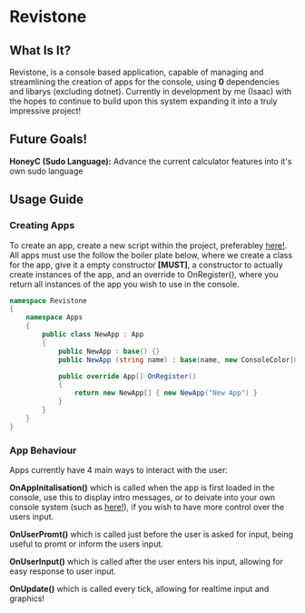 # Revistone
## What Is It?
Revistone, is a console based application, capable of managing and streamlining the creation of apps for the console, using **0** dependencies and libarys (excluding dotnet). Currently in development by me (Isaac) with the hopes to continue to build upon this system expanding it into a truly impressive project!
## Future Goals!
**HoneyC (Sudo Language):** Advance the current calculator features into it's own sudo language
## Usage Guide
### Creating Apps
To create an app, create a new script within the project, preferabley [here!](Scripts/App/CreatedApps). All apps must use the follow the boiler plate below, where we create a class for the app, give it a empty constructor **[MUST]**, a constructor to actually create instances of the app, and an override to OnRegister(), where you return all instances of the app you wish to use in the console.

```C#
namespace Revistone
{
    namespace Apps
    {
        public class NewApp : App
        {
            public NewApp : base() {}
            public NewApp (string name) : base(name, new ConsoleColor[0], new (UserInputProfile, Action<string>, string)[0]) {}

            public override App[] OnRegister()
            {
                return new NewApp[] { new NewApp("New App") }
            } 
        }
    }
}
```
### App Behaviour
Apps currently have 4 main ways to interact with the user:

**OnAppInitalisation()** which is called when the app is first loaded in the console, use this to display intro messages, or to deivate into your own console system (such as [here!](Scripts/App/CreatedApps/DebitCardApp.cs)), if you wish to have more control over the users input.

**OnUserPromt()** which is called just before the user is asked for input, being useful to promt or inform the users input.

**OnUserInput()** which is called after the user enters his input, allowing for easy response to user input.

**OnUpdate()** which is called every tick, allowing for realtime input and graphics!

